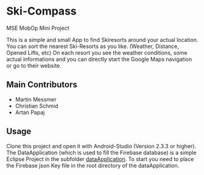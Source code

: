 # Ski-Compass
MSE MobOp Mini Project

This is a simple and small App to find Skiresorts around your actual location.
You can sort the nearest Ski-Resorts as you like. (Weather, Distance, Opened Lifts, etc)
On each resort you see the weather conditions, some actual informations and you can directly start the Google Maps navigation or go to their website.

## Main Contributors
- Martin Messmer
- Christian Schmid
- Artan Papaj

## Usage
Clone this project and open it with Android-Studio (Version 2.3.3 or higher).
The DataApplication (which is used to fill the Firebase database) is a simple Eclipse Project in the subfolder [dataApplication](dataApplication). To start you need to place the Firebase json Key file in the root directory of the dataApplication.
